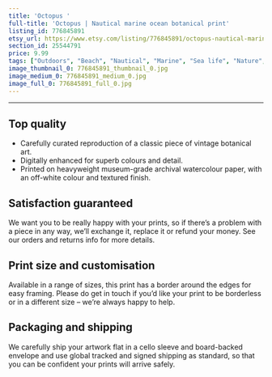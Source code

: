 ```yaml
---
title: 'Octopus '
full-title: 'Octopus | Nautical marine ocean botanical print'
listing_id: 776845891
etsy_url: https://www.etsy.com/listing/776845891/octopus-nautical-marine-ocean-botanical?utm_source=site&utm_medium=api&utm_campaign=api
section_id: 25544791
price: 9.99
tags: ["Outdoors", "Beach", "Nautical", "Marine", "Sea life", "Nature", "Botanical print", "Botanical art", "Nautical print", "Sea art", "Wall art", "Ocean", "Octopus"]
image_thumbnail_0: 776845891_thumbnail_0.jpg
image_medium_0: 776845891_medium_0.jpg
image_full_0: 776845891_full_0.jpg
---
```

---
## Top quality

* Carefully curated reproduction of a classic piece of vintage botanical art.
* Digitally enhanced for superb colours and detail.
* Printed on heavyweight museum-grade archival watercolour paper, with an off-white colour and textured finish.

## Satisfaction guaranteed

We want you to be really happy with your prints, so if there’s a problem with a piece in any way, we’ll exchange it, replace it or refund your money. See our orders and returns info for more details. 

## Print size and customisation

Available in a range of sizes, this print has a border around the edges for easy framing. Please do get in touch if you’d like your print to be borderless or in a different size – we’re always happy to help.

## Packaging and shipping

We carefully ship your artwork flat in a cello sleeve and board-backed envelope and use global tracked and signed shipping as standard, so that you can be confident your prints will arrive safely.

